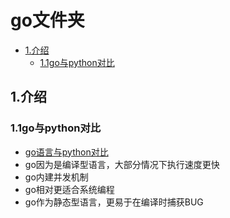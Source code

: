# go文件夹

<!-- vim-markdown-toc Marked -->

* [1.介绍](#1.介绍)
    - [1.1go与python对比](#1.1go与python对比)

<!-- vim-markdown-toc -->

## 1.介绍

### 1.1go与python对比

- [go语言与python对比](https://zhuanlan.zhihu.com/p/62728193)
- go因为是编译型语言，大部分情况下执行速度更快
- go内建并发机制
- go相对更适合系统编程
- go作为静态型语言，更易于在编译时捕获BUG

